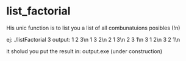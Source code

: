 # list_factorial

His unic function is to list you a list of all combunatuions posibles (!n)


ej: ./listFactorial 3
output:
1 2 3\n
1 3 2\n
2 1 3\n
2 3 1\n
3 1 2\n
3 2 1\n


it sholud you put the result in: output.exe (under construction)
